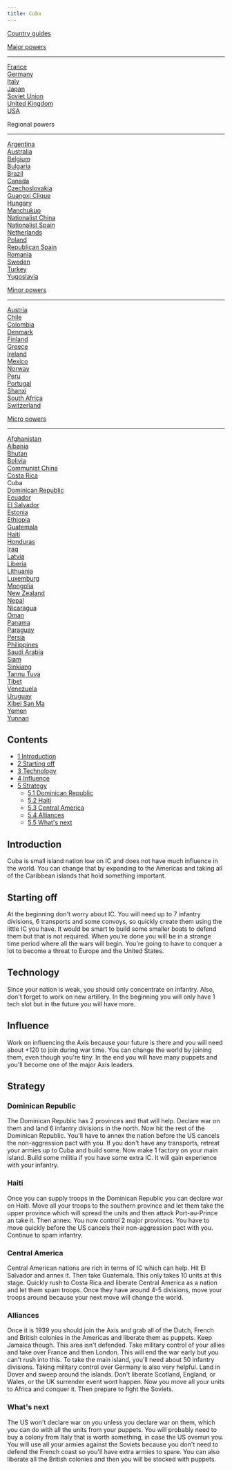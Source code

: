 ```yaml
---
title: Cuba
---
```

 [Country guides](/wiki/Country_guides "Country guides")

[Major powers](/wiki/Major_power "Major power")

* * *

[France](/wiki/France "France")  
[Germany](/wiki/Germany "Germany")  
[Italy](/wiki/Italy "Italy")  
[Japan](/wiki/Japan "Japan")  
[Soviet Union](/wiki/Soviet_Union "Soviet Union")  
[United Kingdom](/wiki/United_Kingdom "United Kingdom")  
[USA](/wiki/USA "USA")

Regional powers

* * *

[Argentina](/wiki/Argentina "Argentina")  
[Australia](/wiki/Australia "Australia")  
[Belgium](/wiki/Belgium "Belgium")  
[Bulgaria](/wiki/Bulgaria "Bulgaria")  
[Brazil](/wiki/Brazil "Brazil")  
[Canada](/wiki/Canada "Canada")  
[Czechoslovakia](/wiki/Czechoslovakia "Czechoslovakia")  
[Guangxi Clique](/wiki/Guangxi_Clique "Guangxi Clique")  
[Hungary](/wiki/Hungary "Hungary")  
[Manchukuo](/wiki/Manchukuo "Manchukuo")  
[Nationalist China](/wiki/Nationalist_China "Nationalist China")  
[Nationalist Spain](/wiki/Nationalist_Spain "Nationalist Spain")  
[Netherlands](/wiki/Netherlands "Netherlands")  
[Poland](/wiki/Poland "Poland")  
[Republican Spain](/wiki/Republican_Spain "Republican Spain")  
[Romania](/wiki/Romania "Romania")  
[Sweden](/wiki/Sweden "Sweden")  
[Turkey](/wiki/Turkey "Turkey")  
[Yugoslavia](/wiki/Yugoslavia "Yugoslavia")

[Minor powers](/wiki/Minor_power "Minor power")

* * *

[Austria](/wiki/Austria "Austria")  
[Chile](/wiki/index.php?title=Chile&action=edit&redlink=1 "Chile (page does not exist)")  
[Colombia](/wiki/index.php?title=Colombia&action=edit&redlink=1 "Colombia (page does not exist)")  
[Denmark](/wiki/Denmark "Denmark")  
[Finland](/wiki/Finland "Finland")  
[Greece](/wiki/Greece "Greece")  
[Ireland](/wiki/Ireland "Ireland")  
[Mexico](/wiki/Mexico "Mexico")  
[Norway](/wiki/index.php?title=Norway&action=edit&redlink=1 "Norway (page does not exist)")  
[Peru](/wiki/Peru "Peru")  
[Portugal](/wiki/Portugal "Portugal")  
[Shanxi](/wiki/Shanxi "Shanxi")  
[South Africa](/wiki/South_Africa "South Africa")  
[Switzerland](/wiki/Switzerland "Switzerland")

[Micro powers](/wiki/Micro_power "Micro power")

* * *

[Afghanistan](/wiki/Afghanistan "Afghanistan")  
[Albania](/wiki/Albania "Albania")  
[Bhutan](/wiki/Bhutan "Bhutan")  
[Bolivia](/wiki/index.php?title=Bolivia&action=edit&redlink=1 "Bolivia (page does not exist)")  
[Communist China](/wiki/Communist_China "Communist China")  
[Costa Rica](/wiki/index.php?title=Costa_Rica&action=edit&redlink=1 "Costa Rica (page does not exist)")  
Cuba  
[Dominican Republic](/wiki/Dominican_Republic "Dominican Republic")  
[Ecuador](/wiki/index.php?title=Ecuador&action=edit&redlink=1 "Ecuador (page does not exist)")  
[El Salvador](/wiki/index.php?title=El_Salvador&action=edit&redlink=1 "El Salvador (page does not exist)")  
[Estonia](/wiki/Estonia "Estonia")  
[Ethiopia](/wiki/Ethiopia "Ethiopia")  
[Guatemala](/wiki/Guatemala "Guatemala")  
[Haiti](/wiki/index.php?title=Haiti&action=edit&redlink=1 "Haiti (page does not exist)")  
[Honduras](/wiki/index.php?title=Honduras&action=edit&redlink=1 "Honduras (page does not exist)")  
[Iraq](/wiki/Iraq "Iraq")  
[Latvia](/wiki/Latvia "Latvia")  
[Liberia](/wiki/Liberia "Liberia")  
[Lithuania](/wiki/Lithuania "Lithuania")  
[Luxemburg](/wiki/Luxemburg "Luxemburg")  
[Mongolia](/wiki/Mongolia "Mongolia")  
[New Zealand](/wiki/New_Zealand "New Zealand")  
[Nepal](/wiki/index.php?title=Nepal&action=edit&redlink=1 "Nepal (page does not exist)")  
[Nicaragua](/wiki/index.php?title=Nicaragua&action=edit&redlink=1 "Nicaragua (page does not exist)")  
[Oman](/wiki/index.php?title=Oman&action=edit&redlink=1 "Oman (page does not exist)")  
[Panama](/wiki/index.php?title=Panama&action=edit&redlink=1 "Panama (page does not exist)")  
[Paraguay](/wiki/index.php?title=Paraguay&action=edit&redlink=1 "Paraguay (page does not exist)")  
[Persia](/wiki/Persia "Persia")  
[Philippines](/wiki/index.php?title=Philippines&action=edit&redlink=1 "Philippines (page does not exist)")  
[Saudi Arabia](/wiki/index.php?title=Saudi_Arabia&action=edit&redlink=1 "Saudi Arabia (page does not exist)")  
[Siam](/wiki/Siam "Siam")  
[Sinkiang](/wiki/index.php?title=Sinkiang&action=edit&redlink=1 "Sinkiang (page does not exist)")  
[Tannu Tuva](/wiki/Tannu_Tuva "Tannu Tuva")  
[Tibet](/wiki/index.php?title=Tibet&action=edit&redlink=1 "Tibet (page does not exist)")  
[Venezuela](/wiki/index.php?title=Venezuela&action=edit&redlink=1 "Venezuela (page does not exist)")  
[Uruguay](/wiki/index.php?title=Uruguay&action=edit&redlink=1 "Uruguay (page does not exist)")  
[Xibei San Ma](/wiki/Xibei_San_Ma "Xibei San Ma")  
[Yemen](/wiki/index.php?title=Yemen&action=edit&redlink=1 "Yemen (page does not exist)")  
[Yunnan](/wiki/Yunnan "Yunnan")

Contents
--------

*   [1 Introduction](#Introduction)
*   [2 Starting off](#Starting_off)
*   [3 Technology](#Technology)
*   [4 Influence](#Influence)
*   [5 Strategy](#Strategy)
    *   [5.1 Dominican Republic](#Dominican_Republic)
    *   [5.2 Haiti](#Haiti)
    *   [5.3 Central America](#Central_America)
    *   [5.4 Alliances](#Alliances)
    *   [5.5 What's next](#What.27s_next)

Introduction
------------

Cuba is small island nation low on IC and does not have much influence in the world. You can change that by expanding to the Americas and taking all of the Caribbean islands that hold something important.

Starting off
------------

At the beginning don't worry about IC. You will need up to 7 infantry divisions, 6 transports and some convoys, so quickly create them using the little IC you have. It would be smart to build some smaller boats to defend them but that is not required. When you're done you will be in a strange time period where all the wars will begin. You're going to have to conquer a lot to become a threat to Europe and the United States.

Technology
----------

Since your nation is weak, you should only concentrate on infantry. Also, don't forget to work on new artillery. In the beginning you will only have 1 tech slot but in the future you will have more.

Influence
---------

Work on influencing the Axis because your future is there and you will need about +120 to join during war time. You can change the world by joining them, even though you're tiny. In the end you will have many puppets and you'll become one of the major Axis leaders.

  

Strategy
--------

### Dominican Republic

The Dominican Republic has 2 provinces and that will help. Declare war on them and land 6 infantry divisions in the north. Now hit the rest of the Dominican Republic. You'll have to annex the nation before the US cancels the non-aggression pact with you. If you don't have any transports, retreat your armies up to Cuba and build some. Now make 1 factory on your main island. Build some militia if you have some extra IC. It will gain experience with your infantry.

### Haiti

Once you can supply troops in the Dominican Republic you can declare war on Haiti. Move all your troops to the southern province and let them take the upper province which will spread the units and then attack Port-au-Prince an take it. Then annex. You now control 2 major provinces. You have to move quickly before the US cancels their non-aggression pact with you. Continue to spam infantry.

### Central America

Central American nations are rich in terms of IC which can help. Hit El Salvador and annex it. Then take Guatemala. This only takes 10 units at this stage. Quickly rush to Costa Rica and liberate Central America as a nation and let them spam troops. Once they have around 4-5 divisions, move your troops around because your next move will change the world.

### Alliances

Once it is 1939 you should join the Axis and grab all of the Dutch, French and British colonies in the Americas and liberate them as puppets. Keep Jamaica though. This area isn't defended. Take military control of your allies and take over France and then London. This will end the war early but you can't rush into this. To take the main island, you'll need about 50 infantry divisions. Taking military control over Germany is also very helpful. Land in Dover and sweep around the islands. Don't liberate Scotland, England, or Wales, or the UK surrender event wont happen. Now you move all your units to Africa and conquer it. Then prepare to fight the Soviets.

### What's next

The US won't declare war on you unless you declare war on them, which you can do with all the units from your puppets. You will probably need to buy a colony from Italy that is worth something, in case the US overrun you. You will use all your armies against the Soviets because you don't need to defend the French coast so you'll have extra armies to spare. You can also liberate all the British colonies and then you will be stocked with puppets.
